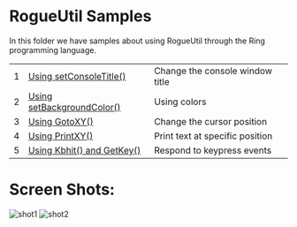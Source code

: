 RogueUtil Samples
=================

In this folder we have samples about using RogueUtil through the Ring programming language.

<table>
	<tr>
		<td>
			1
		</td>
		<td>
			 <a href="https://github.com/ring-lang/ring/tree/master/samples/UsingRogueUtil/test1.ring"> Using setConsoleTitle() </a>
		</td>
		<td>
			 Change the console window title
		</td>
	</tr>
	<tr>
		<td>
			2
		</td>
		<td>
			 <a href="https://github.com/ring-lang/ring/tree/master/samples/UsingRogueUtil/test2.ring"> Using setBackgroundColor() </a>
		</td>
		<td>
			 Using colors
		</td>
	</tr>
		<tr>
		<td>
			3
		</td>
		<td>
			 <a href="https://github.com/ring-lang/ring/tree/master/samples/UsingRogueUtil/test3.ring"> Using GotoXY() </a>
		</td>
		<td>
			 Change the cursor position
		</td>
	</tr>
	</tr>
		<tr>
		<td>
			4
		</td>
		<td>
			 <a href="https://github.com/ring-lang/ring/tree/master/samples/UsingRogueUtil/test4.ring"> Using PrintXY() </a>
		</td>
		<td>
			 Print text at specific position
		</td>
	</tr>
	</tr>
		<tr>
		<td>
			5
		</td>
		<td>
			 <a href="https://github.com/ring-lang/ring/tree/master/samples/UsingRogueUtil/test5.ring"> Using Kbhit() and GetKey() </a>
		</td>
		<td>
			 Respond to keypress events
		</td>
	</tr>
</table>


Screen Shots:
=============

<img src="https://raw.githubusercontent.com/ring-lang/ring/master/samples/UsingRogueUtil/images/shot1.png" alt="shot1">

<img src="https://raw.githubusercontent.com/ring-lang/ring/master/samples/UsingRogueUtil/images/shot2.png" alt="shot2">